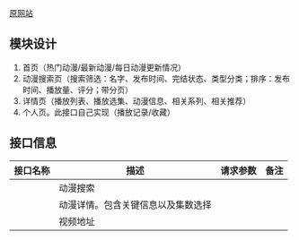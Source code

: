 [原网站](https://www.yhdmp.live/)

## 模块设计

1. 首页（热门动漫/最新动漫/每日动漫更新情况）
2. 动漫搜索页（搜索筛选：名字、发布时间、完结状态、类型分类；排序：发布时间、播放量、评分；带分页）
3. 详情页（播放列表、播放选集、动漫信息、相关系列、相关推荐）
4. 个人页。此接口自己实现（播放记录/收藏）

## 接口信息

| 接口名称 | 描述                               | 请求参数 | 备注 |
| -------- | ---------------------------------- | -------- | ---- |
|          | 动漫搜索                           |          |      |
|          | 动漫详情。包含关键信息以及集数选择 |          |      |
|          | 视频地址                           |          |      |

